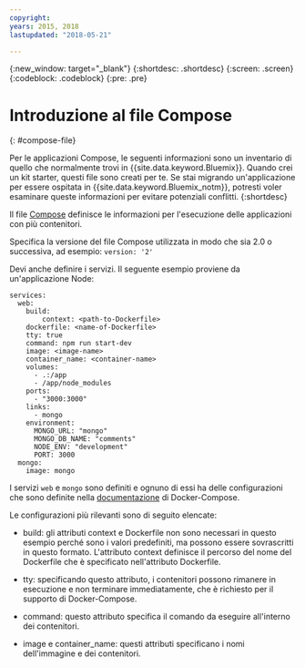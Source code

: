 ```yaml
---
copyright:
years: 2015, 2018
lastupdated: "2018-05-21"

---
```


{:new_window: target="_blank"}
{:shortdesc: .shortdesc}
{:screen: .screen}
{:codeblock: .codeblock}
{:pre: .pre}

# Introduzione al file Compose
{: #compose-file}

Per le applicazioni Compose, le seguenti informazioni sono un inventario di quello che normalmente trovi in {{site.data.keyword.Bluemix}}. Quando crei un kit starter, questi file sono creati per te. Se stai migrando un'applicazione per essere ospitata in {{site.data.keyword.Bluemix_notm}}, potresti voler esaminare queste informazioni per evitare potenziali conflitti.
{:shortdesc}

Il file [Compose](https://docs.docker.com/compose/overview/) definisce le informazioni per l'esecuzione delle applicazioni con più contenitori.

Specifica la versione del file Compose utilizzata in modo che sia 2.0 o successiva, ad esempio:
`version: '2'`

Devi anche definire i servizi. Il seguente esempio proviene da un'applicazione Node:

```
services:
  web:
    build:
    	context: <path-to-Dockerfile>
	dockerfile: <name-of-Dockerfile>
    tty: true
    command: npm run start-dev
    image: <image-name>
    container_name: <container-name>
    volumes:
      - .:/app
      - /app/node_modules
    ports:
      - "3000:3000"
    links:
      - mongo
    environment:
      MONGO_URL: "mongo"
      MONGO_DB_NAME: "comments"
      NODE_ENV: "development"
      PORT: 3000
  mongo:
    image: mongo
```

I servizi `web` e `mongo` sono definiti e ognuno di essi ha delle configurazioni che sono definite nella [documentazione](https://docs.docker.com/compose/compose-file/compose-file-v2/) di Docker-Compose.

Le configurazioni più rilevanti sono di seguito elencate:

* build: gli attributi context e Dockerfile non sono necessari in questo esempio perché sono i valori predefiniti, ma possono essere sovrascritti in questo formato. L'attributo context definisce il percorso del nome del Dockerfile che è specificato nell'attributo Dockerfile.

* tty: specificando questo attributo, i contenitori possono rimanere in esecuzione e non terminare immediatamente, che è richiesto per il supporto di Docker-Compose.

* command: questo attributo specifica il comando da eseguire all'interno dei contenitori.

* image e container_name: questi attributi specificano i nomi dell'immagine e dei contenitori.
